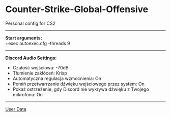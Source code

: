 # Counter-Strike-Global-Offensive

Personal config for CS2

---

**Start arguments:** \
+exec autoexec.cfg -threads 9

---

**Discord Audio Settings:**
- Czułość wejściowa: -70dB
- Tłumienie zakłóceń: Krisp
- Automatyczna regulacja wzmocnienia: On
- Pomiń przetwarrzanie dźwięku wejściowego przez system: On
- Pokaż ostrzeżenie, gdy Discord nie wykrywa dźwięku z Twojego mikrofonu: On
---

[User Data](https://github.com/lukasz-sajna/steam-userdata)
